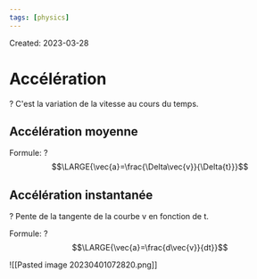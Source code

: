 ```yaml
---
tags: [physics] 
---
```

Created: 2023-03-28

# Accélération
?
C'est la variation de la vitesse au cours du temps.

## Accélération moyenne
Formule:
?
$$\LARGE{\vec{a}=\frac{\Delta\vec{v}}{\Delta{t}}}$$

## Accélération instantanée
?
Pente de la tangente de la courbe v en fonction de t.

Formule:
?
$$\LARGE{\vec{a}=\frac{d\vec{v}}{dt}}$$

![[Pasted image 20230401072820.png]]